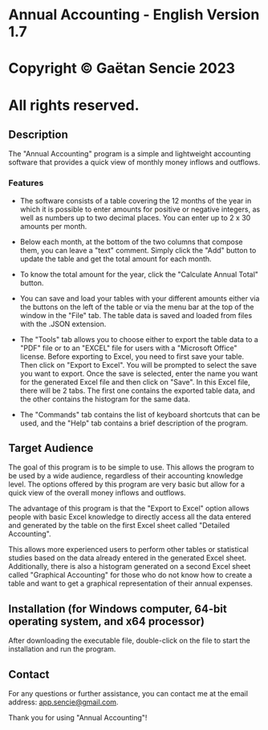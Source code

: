 # Annual Accounting - English Version 1.7

# Copyright © Gaëtan Sencie 2023
# All rights reserved.

## Description

The "Annual Accounting" program is a simple and lightweight accounting software that provides a quick view of monthly money inflows and outflows.

### Features

- The software consists of a table covering the 12 months of the year in which it is possible to enter amounts for positive or negative integers, as well as numbers up to two decimal places. You can enter up to 2 x 30 amounts per month.

- Below each month, at the bottom of the two columns that compose them, you can leave a "text" comment. Simply click the "Add" button to update the table and get the total amount for each month.

- To know the total amount for the year, click the "Calculate Annual Total" button.

- You can save and load your tables with your different amounts either via the buttons on the left of the table or via the menu bar at the top of the window in the "File" tab. The table data is saved and loaded from files with the .JSON extension.

- The "Tools" tab allows you to choose either to export the table data to a "PDF" file or to an "EXCEL" file for users with a "Microsoft Office" license. Before exporting to Excel, you need to first save your table. Then click on "Export to Excel". You will be prompted to select the save you want to export. Once the save is selected, enter the name you want for the generated Excel file and then click on "Save". In this Excel file, there will be 2 tabs. The first one contains the exported table data, and the other contains the histogram for the same data.

- The "Commands" tab contains the list of keyboard shortcuts that can be used, and the "Help" tab contains a brief description of the program.

## Target Audience

The goal of this program is to be simple to use. This allows the program to be used by a wide audience, regardless of their accounting knowledge level. The options offered by this program are very basic but allow for a quick view of the overall money inflows and outflows.

The advantage of this program is that the "Export to Excel" option allows people with basic Excel knowledge to directly access all the data entered and generated by the table on the first Excel sheet called "Detailed Accounting".

This allows more experienced users to perform other tables or statistical studies based on the data already entered in the generated Excel sheet. Additionally, there is also a histogram generated on a second Excel sheet called "Graphical Accounting" for those who do not know how to create a table and want to get a graphical representation of their annual expenses.

## Installation (for Windows computer, 64-bit operating system, and x64 processor)

After downloading the executable file, double-click on the file to start the installation and run the program.

## Contact

For any questions or further assistance, you can contact me at the email address: app.sencie@gmail.com.

Thank you for using "Annual Accounting"!
